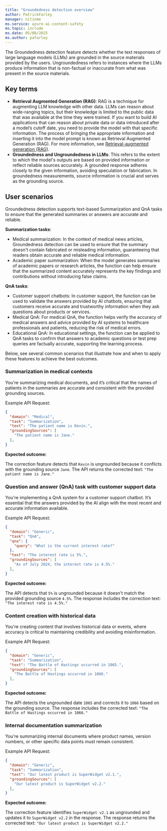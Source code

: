 ```yaml
---
title: "Groundedness detection overview"
author: PatrickFarley
manager: nitinme
ms.service: azure-ai-content-safety
ms.topic: include
ms.date: 05/08/2025
ms.author: pafarley
---
```




The Groundedness detection feature detects whether the text responses of large language models (LLMs) are grounded in the source materials provided by the users. Ungroundedness refers to instances where the LLMs produce information that is non-factual or inaccurate from what was present in the source materials.

## Key terms

- **Retrieval Augmented Generation (RAG)**: RAG is a technique for augmenting LLM knowledge with other data. LLMs can reason about wide-ranging topics, but their knowledge is limited to the public data that was available at the time they were trained. If you want to build AI applications that can reason about private data or data introduced after a model’s cutoff date, you need to provide the model with that specific information. The process of bringing the appropriate information and inserting it into the model prompt is known as Retrieval Augmented Generation (RAG). For more information, see [Retrieval-augmented generation (RAG)](https://python.langchain.com/docs/tutorials/rag/).
- **Groundedness and Ungroundedness in LLMs**: This refers to the extent to which the model's outputs are based on provided information or reflect reliable sources accurately. A grounded response adheres closely to the given information, avoiding speculation or fabrication. In groundedness measurements, source information is crucial and serves as the grounding source.


## User scenarios

Groundedness detection supports text-based Summarization and QnA tasks to ensure that the generated summaries or answers are accurate and reliable.

**Summarization tasks**:
- Medical summarization: In the context of medical news articles, Groundedness detection can be used to ensure that the summary doesn't contain fabricated or misleading information, guaranteeing that readers obtain accurate and reliable medical information.
- Academic paper summarization: When the model generates summaries of academic papers or research articles, the function can help ensure that the summarized content accurately represents the key findings and contributions without introducing false claims.

**QnA tasks**:
- Customer support chatbots: In customer support, the function can be used to validate the answers provided by AI chatbots, ensuring that customers receive accurate and trustworthy information when they ask questions about products or services.
- Medical QnA: For medical QnA, the function helps verify the accuracy of medical answers and advice provided by AI systems to healthcare professionals and patients, reducing the risk of medical errors.
- Educational QnA: In educational settings, the function can be applied to QnA tasks to confirm that answers to academic questions or test prep queries are factually accurate, supporting the learning process.


Below, see several common scenarios that illustrate how and when to apply these features to achieve the best outcomes.

### Summarization in medical contexts

You're summarizing medical documents, and it’s critical that the names of patients in the summaries are accurate and consistent with the provided grounding sources.

Example API Request:

```json
{
  "domain": "Medical",
  "task": "Summarization",
  "text": "The patient name is Kevin.",
  "groundingSources": [
    "The patient name is Jane."
  ],
}
```

**Expected outcome:**

The correction feature detects that `Kevin` is ungrounded because it conflicts with the grounding source `Jane`. The API returns the corrected text: `"The patient name is Jane."`

### Question and answer (QnA) task with customer support data

You're implementing a QnA system for a customer support chatbot. It’s essential that the answers provided by the AI align with the most recent and accurate information available.

Example API Request:

```json
{
  "domain": "Generic",
  "task": "QnA",
  "qna": {
    "query": "What is the current interest rate?"
  },
  "text": "The interest rate is 5%.",
  "groundingSources": [
    "As of July 2024, the interest rate is 4.5%."
  ],
}
```
**Expected outcome:**

The API detects that `5%` is ungrounded because it doesn't match the provided grounding source `4.5%`. The response includes the correction text: `"The interest rate is 4.5%."`


### Content creation with historical data

You're creating content that involves historical data or events, where accuracy is critical to maintaining credibility and avoiding misinformation.

Example API Request:

```json
{
  "domain": "Generic",
  "task": "Summarization",
  "text": "The Battle of Hastings occurred in 1065.",
  "groundingSources": [
    "The Battle of Hastings occurred in 1066."
  ],
}
```
**Expected outcome:**

The API detects the ungrounded date `1065` and corrects it to `1066` based on the grounding source. The response includes the corrected text: `"The Battle of Hastings occurred in 1066."`


### Internal documentation summarization

You're summarizing internal documents where product names, version numbers, or other specific data points must remain consistent.

Example API Request:

```json
{
  "domain": "Generic",
  "task": "Summarization",
  "text": "Our latest product is SuperWidget v2.1.",
  "groundingSources": [
    "Our latest product is SuperWidget v2.2."
  ],
}
```

**Expected outcome:**

The correction feature identifies `SuperWidget v2.1` as ungrounded and updates it to `SuperWidget v2.2` in the response. The response returns the corrected text: `"Our latest product is SuperWidget v2.2."`